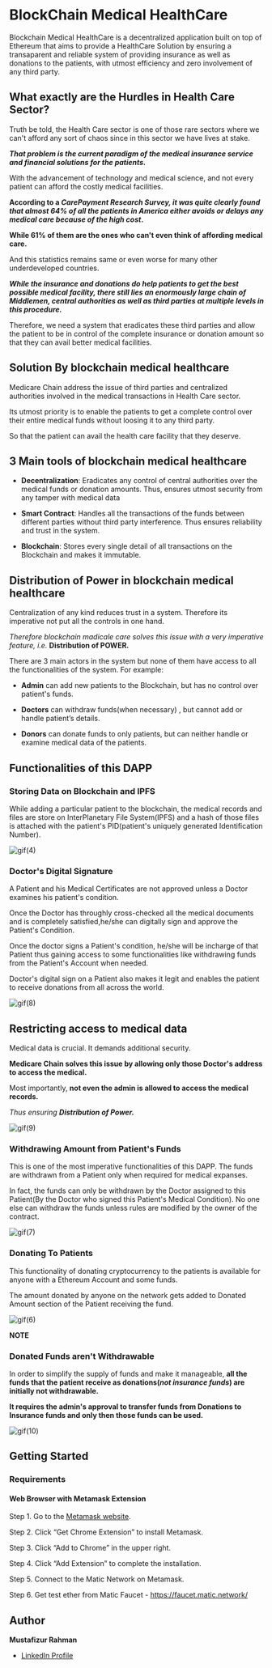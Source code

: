 # BlockChain Medical HealthCare
Blockchain Medical HealthCare is a decentralized application built on top of Ethereum that aims to provide a HealthCare Solution by ensuring a transaparent and reliable system of providing insurance as well as donations to the patients, with utmost efficiency and zero involvement of any third party.

## What exactly are the Hurdles in Health Care Sector?
Truth be told, the Health Care sector is one of those rare sectors where we can't afford any sort of chaos since in this sector we have lives at stake.

***That problem is the current paradigm of the medical insurance service and financial solutions for the patients.***

With the advancement of technology and medical science, and not every patient can afford the costly medical facilities.

**According to a *CarePayment Research Survey, it was quite clearly found that almost 64% of all the patients in America either avoids or delays any medical care because of the high cost*.**

**While 61% of them are the ones who can't even think of affording medical care.**

And this statistics remains same or even worse for many other underdeveloped countries.

***While the insurance and donations do help patients to get the best possible medical facility, there still lies an enormously large chain of Middlemen, central authorities as well as third parties at multiple levels in this procedure.***

Therefore, we need a system that eradicates these third parties and allow the patient to be in control of the complete insurance or donation amount so that they can avail better medical facilities.

## Solution By blockchain medical healthcare
Medicare Chain address the issue of third parties and centralized authorities involved in the medical transactions in Health Care sector.

Its utmost priority is to enable the patients to get a complete control over their entire medical funds without loosing it to any third party. 

So that the patient can avail the health care facility that they deserve.

## 3 Main tools of blockchain medical healthcare
* **Decentralization**: Eradicates any control of central authorities over the medical funds or donation amounts.
Thus, ensures utmost security from any tamper with medical data

* **Smart Contract**:  Handles all the transactions of the funds between different parties without third party interference. Thus ensures reliability and trust in the system.

* **Blockchain**: Stores every single detail of all transactions on the Blockchain and makes it immutable.

## Distribution of Power in blockchain medical healthcare
Centralization of any kind reduces trust in a system. Therefore its imperative not put all the controls in one hand.

*Therefore blockchain madicale care solves this issue with a very imperative feature, i.e.* **Distribution of POWER.**

There are 3 main actors in the system but none of them have access to all the functionalities of the system.
For example:

* **Admin** can add new patients to the Blockchain, but has no control over patient's funds.

* **Doctors** can withdraw funds(when necessary) , but cannot add or handle patient’s details.

* **Donors** can donate funds to only patients, but can neither handle or examine medical data of the patients.


## Functionalities of this DAPP

### Storing Data on Blockchain and IPFS

While adding a particular patient to the blockchain, the medical records and files are store on InterPlanetary File System(IPFS) and a hash of those files is attached with the patient's PID(patient's uniquely generated Identification Number). 

![gif(4)](https://user-images.githubusercontent.com/42082608/84384929-60b0b580-ac0c-11ea-95eb-7cbf79cb4202.gif)


### Doctor's Digital Signature
A Patient and his Medical Certificates are not approved unless a Doctor examines his patient's condition.

Once the Doctor has throughly cross-checked all the medical documents and is completely satisfied,he/she can digitally sign and approve the Patient's Condition. 

Once the doctor signs a Patient's condition, he/she will be incharge of that Patient thus gaining access to some functionalities like withdrawing funds from the Patient's Account when needed.

Doctor's digital sign on a Patient also makes it legit and  enables the patient to receive donations from all across the world.


![gif(8)](https://user-images.githubusercontent.com/42082608/84389223-5cd46180-ac13-11ea-8fbc-a2b67a5d7ee1.gif)

## Restricting access to medical data
Medical data is crucial. It demands additional security.

**Medicare Chain solves this issue by allowing only those Doctor's address to access the medical.**

Most importantly, **not even the admin is allowed to access the medical records.**

*Thus ensuring **Distribution of Power.***

![gif(9)](https://user-images.githubusercontent.com/42082608/89157303-eeb07900-d589-11ea-82ac-7e3c19d7b70f.gif)



### Withdrawing Amount from Patient's Funds
This is one of the most imperative functionalities of this DAPP.
The funds are withdrawn from a Patient only when required for medical expanses.

In fact, the funds can only be withdrawn by the Doctor assigned to this Patient(By the Doctor who signed this Patient's Medical Condition). No one else can withdraw the funds unless rules are modified by the owner of the contract.

![gif(7)](https://user-images.githubusercontent.com/42082608/84386507-1846c700-ac0f-11ea-9a0c-b1f952ee7ec6.gif)

### Donating To Patients
This functionality of donating cryptocurrency to the patients is available for anyone with a Ethereum Account and some funds.

The amount donated by anyone on the network gets added to Donated Amount section of the Patient receiving the fund.

![gif(6)](https://user-images.githubusercontent.com/42082608/84385518-59d67280-ac0d-11ea-86e6-c39be3d00b54.gif)

**NOTE**
### Donated Funds aren't Withdrawable
In order to simplify the supply of funds and make it manageable, **all the funds that the patient receive as donations(*not insurance funds*) are initially not withdrawable.**

**It requires the admin's approval to transfer funds from Donations to Insurance funds and only then those funds can be used.**

![gif(10)](https://user-images.githubusercontent.com/42082608/89158174-574c2580-d58b-11ea-8f04-426f17663c02.gif)


## Getting Started

### Requirements 

#### Web Browser with Metamask Extension

Step 1. Go to the [Metamask website](https://metamask.io).

Step 2. Click “Get Chrome Extension” to install Metamask.

Step 3. Click “Add to Chrome” in the upper right.

Step 4. Click “Add Extension” to complete the installation.

Step 5. Connect to the Matic Network on Metamask.

Step 6. Get test ether from Matic Faucet - https://faucet.matic.network/



## Author

**Mustafizur Rahman**

* [LinkedIn Profile](https://www.linkedin.com/in/mustafizur-rahman-11a848139/)



